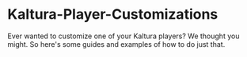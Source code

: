 # Kaltura-Player-Customizations
Ever wanted to customize one of your Kaltura players?  We thought you might.  So here's some guides and examples of how to do just that.
